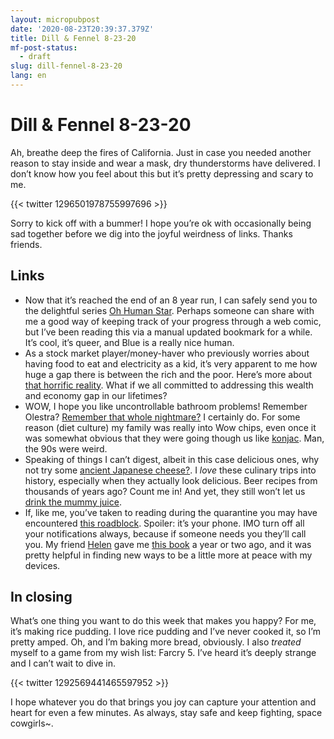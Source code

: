```yaml
---
layout: micropubpost
date: '2020-08-23T20:39:37.379Z'
title: Dill & Fennel 8-23-20
mf-post-status:
  - draft
slug: dill-fennel-8-23-20
lang: en
---
```


# Dill & Fennel 8-23-20

Ah, breathe deep the fires of California. Just in case you needed another reason to stay inside and wear a mask, dry thunderstorms have delivered. I don’t know how you feel about this but it’s pretty depressing and scary to me.

{{< twitter 1296501978755997696 >}}

Sorry to kick off with a bummer! I hope you’re ok with occasionally being sad together before we dig into the joyful weirdness of links. Thanks friends.

## Links

* Now that it’s reached the end of an 8 year run, I can safely send you to the delightful series [Oh Human Star](http://ohumanstar.com/comic/chapter-1-title-page/). Perhaps someone can share with me a good way of keeping track of your progress through a web comic, but I’ve been reading this via a manual updated bookmark for a while. It’s cool, it’s queer, and Blue is a really nice human.
* As a stock market player/money-haver who previously worries about having food to eat and electricity as a kid, it’s very apparent to me how huge a gap there is between the rich and the poor. Here’s more about [that horrific reality](https://inthesetimes.com/article/stock-market-real-economy-disconnect-unemployment-poverty-coronavirus-trump). What if we all committed to addressing this wealth and economy gap in our lifetimes?
* WOW, I hope you like uncontrollable bathroom problems! Remember Olestra? [Remember that whole nightmare?](https://priceonomics.com/the-failure-of-the-fat-free-revolution/) I certainly do. For some reason (diet culture) my family was really into Wow chips, even once it was somewhat obvious that they were going though us like [konjac](https://www.livestrong.com/article/13727278-tips-lose-weight-after-quarantine/). Man, the 90s were weird.
* Speaking of things I can’t digest, albeit in this case delicious ones, why not try some [ancient Japanese cheese?](https://www.atlasobscura.com/articles/how-to-make-so-cheese). I *love* these culinary trips into history, especially when they actually look delicious. Beer recipes from thousands of years ago? Count me in! And yet, they still won’t let us [drink the mummy juice](https://allthatsinteresting.com/egyptian-sarcophagus-red-juice).
* If, like me, you’ve taken to reading during the quarantine you may have encountered [this roadblock](https://www.penguin.co.uk/articles/2020/june/how-to-ignore-phone-while-reading-books.html). Spoiler: it’s your phone. IMO turn off all your notifications always, because if someone needs you they’ll call you. My friend [Helen](http://helentseng.com) gave me [this book](https://phonebreakup.com) a year or two ago, and it was pretty helpful in finding new ways to be a little more at peace with my devices.

## In closing

What’s one thing you want to do this week that makes you happy? For me, it’s making rice pudding. I love rice pudding and I’ve never cooked it, so I’m pretty amped. Oh, and I’m baking more bread, obviously. I also *treated* myself to a game from my wish list: Farcry 5. I’ve heard it’s deeply strange and I can’t wait to dive in.

{{< twitter 1292569441465597952 >}}

I hope whatever you do that brings you joy can capture your attention and heart for even a few minutes. As always, stay safe and keep fighting, space cowgirls~.
